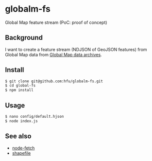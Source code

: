 # globalm-fs
Global Map feature stream (PoC: proof of concept)

## Background
I want to create a feature stream (NDJSON of GeoJSON features) from Global Map data from [Global Map data archives](https://github.com/globalmaps).

## Install
```sh
$ git clone git@github.com:hfu/globalm-fs.git
$ cd global-fs
$ npm install
```

## Usage
```sh
$ nano config/default.hjson
$ node index.js
```

## See also
- [node-fetch](https://github.com/bitinn/node-fetch)
- [shapefile](https://github.com/mbostock/shapefile)
